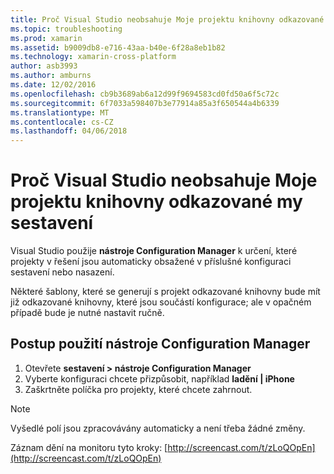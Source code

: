 ```yaml
---
title: Proč Visual Studio neobsahuje Moje projektu knihovny odkazované my sestavení?
ms.topic: troubleshooting
ms.prod: xamarin
ms.assetid: b9009db8-e716-43aa-b40e-6f28a8eb1b82
ms.technology: xamarin-cross-platform
author: asb3993
ms.author: amburns
ms.date: 12/02/2016
ms.openlocfilehash: cb9b3689ab6a12d99f9694583cd0fd50a6f5c72c
ms.sourcegitcommit: 6f7033a598407b3e77914a85a3f650544a4b6339
ms.translationtype: MT
ms.contentlocale: cs-CZ
ms.lasthandoff: 04/06/2018
---
```

# <a name="why-doesnt-visual-studio-include-my-referenced-library-project-in-my-build"></a>Proč Visual Studio neobsahuje Moje projektu knihovny odkazované my sestavení

Visual Studio použije **nástroje Configuration Manager** k určení, které projekty v řešení jsou automaticky obsažené v příslušné konfiguraci sestavení nebo nasazení.

Některé šablony, které se generují s projekt odkazované knihovny bude mít již odkazované knihovny, které jsou součástí konfigurace; ale v opačném případě bude je nutné nastavit ručně.

## <a name="how-to-use-the-configuration-manager"></a>Postup použití nástroje Configuration Manager

1. Otevřete **sestavení > nástroje Configuration Manager**
2. Vyberte konfiguraci chcete přizpůsobit, například **ladění | iPhone**
3. Zaškrtněte políčka pro projekty, které chcete zahrnout.

> [!NOTE]
> Vyšedlé polí jsou zpracovávány automaticky a není třeba žádné změny.

Záznam dění na monitoru tyto kroky: [http://screencast.com/t/zLoQOpEn](http://screencast.com/t/zLoQOpEn)
